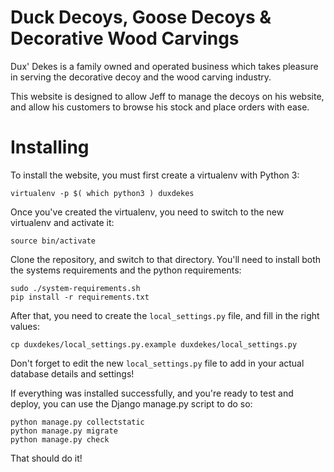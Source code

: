 
Duck Decoys, Goose Decoys & Decorative Wood Carvings
===

Dux' Dekes is a family owned and operated business which takes pleasure in serving the
decorative decoy and the wood carving industry.

This website is designed to allow Jeff to manage the decoys on his website, and
allow his customers to browse his stock and place orders with ease.

Installing
===

To install the website, you must first create a virtualenv with Python 3:

    virtualenv -p $( which python3 ) duxdekes

Once you've created the virtualenv, you need to switch to the new virtualenv
and activate it:

    source bin/activate

Clone the repository, and switch to that directory. You'll need to install both
the systems requirements and the python requirements:

    sudo ./system-requirements.sh
	pip install -r requirements.txt

After that, you need to create the `local_settings.py` file, and fill in the
right values:

    cp duxdekes/local_settings.py.example duxdekes/local_settings.py

Don't forget to edit the new `local_settings.py` file to add in your actual
database details and settings!

If everything was installed successfully, and you're ready to test and deploy,
you can use the Django manage.py script to do so:

    python manage.py collectstatic
    python manage.py migrate
	python manage.py check

That should do it!
